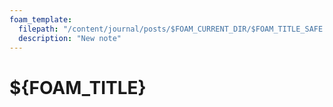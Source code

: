 ```yaml
---
foam_template:
  filepath: "/content/journal/posts/$FOAM_CURRENT_DIR/$FOAM_TITLE_SAFE.md"
  description: "New note"
---
```


# ${FOAM_TITLE}


